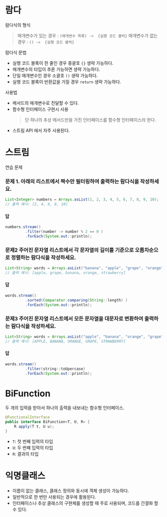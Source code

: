 # 람다

람다식의 형식 
>매개변수가 있는 경우 : `(매개변수 목록) ->  {실행 코드 블럭}`
>매개변수가 없는 경우 : `() ->  {실행 코드 블럭}`

람다식 문법
- 실행 코드 블록이 한 줄인 경우 중괄호 `{}` 생략 가능하다. 
- 매개변수의 타입이 추론 가능하면 생략 가능하다. 
- 단일 매개변수인 경우 소괄호 `()` 생략 가능하다. 
- 실행 코드 블록이 반환값을 가질 경우 `return` 생략 가능하다. 

사용법 
- 메서드의 매개변수로 전달할 수 있다.
- 함수형 인터페이스 구현시 사용 
  > 단 하나의 추상 메서드만을 가진 인터페이스를 함수형 인터페이스라 한다. 
- 스트림 API 에서 자주 사용된다. 

# 스트림 


연습 문제 
### 문제 1.  아래의 리스트에서 짝수만 필터링하여 출력하는 람다식을 작성하세요.
```java
List<Integer> numbers = Arrays.asList(1, 2, 3, 4, 5, 6, 7, 8, 9, 10);
// 출력 예시: [2, 4, 6, 8, 10]
```
#### 답 
```java
numbers.stream()
		 .filter(number -> number % 2 == 0 )
		 .forEach(System.out::println);
```

### 문제2 주어진 문자열 리스트에서 각 문자열의 길이를 기준으로 오름차순으로 정렬하는 람다식을 작성하세요.

```java
List<String> words = Arrays.asList("banana", "apple", "grape", "orange", "strawberry");
// 출력 예시: [apple, grape, banana, orange, strawberry]
```
#### 답 
```java
words.stream()
		 .sorted(Comparator.comparing(String::length) )
		 .forEach(System.out::println);
```



### 문제3 주어진 문자열 리스트에서 모든 문자열을 대문자로 변환하여 출력하는 람다식을 작성하세요.

```java
List<String> words = Arrays.asList("apple", "banana", "orange", "grape", "strawberry");
// 출력 예시: [APPLE, BANANA, ORANGE, GRAPE, STRAWBERRY]
```
#### 답 
```java
words.stream()
		 .filter(string::toUpercase)
		 .forEach(System.out::println);
```















# BiFunction
두 개의 입력을 받아서 하나의 출력을 내보내는 함수형 인터페이스. 

```java
@FunctionalInterface
public interface BiFunction<T, U, R> {
    R apply(T t, U u);
}
```

- `T`: 첫 번째 입력의 타입
- `U`: 두 번째 입력의 타입
- `R`: 결과의 타입

# 익명클래스 
- 이름이 없는 클래스, 클래스 정의와 동시에 객체 생성이 가능하다. 
- 일반적으로 한 번만 사용되는 경우에 활용된다. 
- 인터페이스나 추상 클래스의 구현체를 생성할 때 주로 사용되며, 코드를 간결화 할 수 있다. 




```java
```